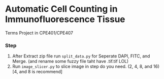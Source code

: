 # Automatic Cell Counting in Immunofluorescence Tissue
 Terms Project in CPE401/CPE407

### Step
1. After Extract zip file run `split_data.py` for Seperate DAPI, FITC, and Merge. (and rename some fuzzy file taht have .tif.tif LOL)
2. Run `image_slicer.py` to slice image in step do you need. (2, 4, 8, and 16) [4, and 8 is recommend]